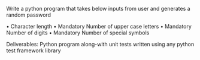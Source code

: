 Write a python program that takes below inputs from user and generates a random password

• Character length
• Mandatory Number of upper case letters
• Mandatory Number of digits
• Mandatory Number of special symbols


Deliverables: Python program along-with unit tests written using any python test framework library